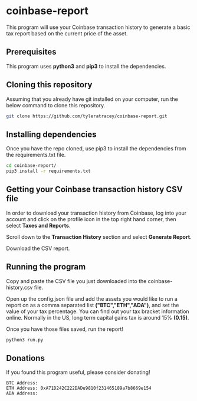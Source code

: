 # coinbase-report
This program will use your Coinbase transaction history to generate a basic tax report based on the current price of the asset.

## Prerequisites

This program uses **python3** and **pip3** to install the dependencies.

## Cloning this repository

Assuming that you already have git installed on your computer, run the below command to clone this repository.

```bash
git clone https://github.com/tyleratracey/coinbase-report.git
```
## Installing dependencies

Once you have the repo cloned, use pip3 to install the dependencies from the requirements.txt file.

```bash
cd coinbase-report/
pip3 install -r requirements.txt
```

## Getting your Coinbase transaction history CSV file

In order to download your transaction history from Coinbase, log into your account and click on the profile icon in the top right hand corner, then select **Taxes and Reports**.

Scroll down to the **Transaction History** section and select **Generate Report**.

Download the CSV report.

## Running the program

Copy and paste the CSV file you just downloaded into the coinbase-history.csv file.

Open up the config.json file and add the assets you would like to run a report on as a comma separated list **("BTC","ETH","ADA")**, and set the value of your tax percentage. You can find out your tax bracket information online. Normally in the US, long term capital gains tax is around 15% **(0.15)**.

Once you have those files saved, run the report!

```bash
python3 run.py
```

## Donations

If you found this program useful, please consider donating!

```
BTC Address: 
ETH Address: 0xA71D242C222DADe9810f231465189a7b8669e154
ADA Address: 
```



